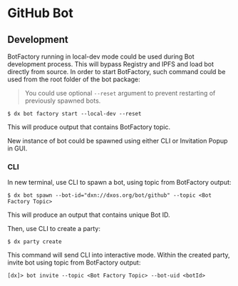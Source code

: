 # GitHub Bot

## Development

BotFactory running in local-dev mode could be used during Bot development process. This will bypass Registry and IPFS and load bot directly from source. In order to start BotFactory, such command could be used from the root folder of the bot package:

> You could use optional `--reset` argument to prevent restarting of previously spawned bots.

```
$ dx bot factory start --local-dev --reset
```

This will produce output that contains BotFactory topic.

New instance of bot could be spawned using either CLI or Invitation Popup in GUI.

### CLI

In new terminal, use CLI to spawn a bot, using topic from BotFactory output:

```
$ dx bot spawn --bot-id="dxn://dxos.org/bot/github" --topic <Bot Factory Topic>
```

This will produce an output that contains unique Bot ID.

Then, use CLI to create a party:

```
$ dx party create
```

This command will send CLI into interactive mode.
Within the created party, invite bot using topic from BotFactory output:

```
[dx]> bot invite --topic <Bot Factory Topic> --bot-uid <botId>
```
